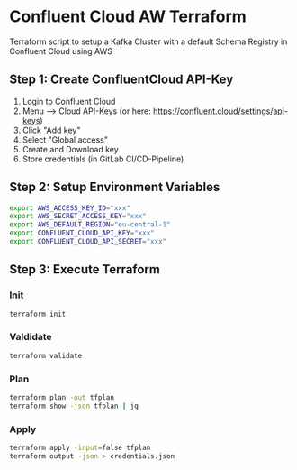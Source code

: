 # Confluent Cloud AW Terraform
Terraform script to setup a Kafka Cluster with a default Schema Registry in Confluent Cloud using AWS


## Step 1: Create ConfluentCloud API-Key

1. Login to Confluent Cloud
2. Menu --> Cloud API-Keys (or here: https://confluent.cloud/settings/api-keys)
3. Click "Add key"
4. Select "Global access"
5. Create and Download key
6. Store credentials (in GitLab CI/CD-Pipeline)


## Step 2: Setup Environment Variables
```sh
export AWS_ACCESS_KEY_ID="xxx"
export AWS_SECRET_ACCESS_KEY="xxx"
export AWS_DEFAULT_REGION="eu-central-1"
export CONFLUENT_CLOUD_API_KEY="xxx"
export CONFLUENT_CLOUD_API_SECRET="xxx"
```

## Step 3: Execute Terraform

### Init
```bash
terraform init
```

### Valdidate
```bash
terraform validate
```

### Plan
```bash
terraform plan -out tfplan
terraform show -json tfplan | jq
```

### Apply
```bash
terraform apply -input=false tfplan
terraform output -json > credentials.json
```